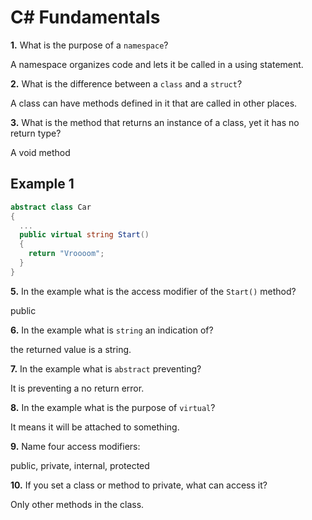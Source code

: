 # C# Fundamentals


**1.** What is the purpose of a `namespace`?

A namespace organizes code and lets it be called in a using statement.

**2.** What is the difference between a `class` and a `struct`?

A class can have methods defined in it that are called in other places.

**3.** What is the method that returns an instance of a class, yet it has no return type?

A void method

## Example 1
```c#
abstract class Car
{
  ...
  public virtual string Start()
  {
    return "Vroooom";
  }
}
```
**5.** In the example what is the access modifier of the `Start()` method?

public

**6.** In the example what is `string` an indication of?

the returned value is a string.

**7.** In the example what is `abstract` preventing?

It is preventing a no return error.

**8.** In the example what is the purpose of `virtual`?

It means it will be attached to something.

**9.** Name four access modifiers:

public, private, internal, protected

**10.** If you set a class or method to private, what can access it?


Only other methods in the class.